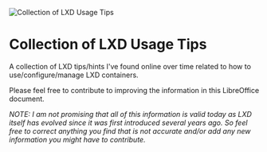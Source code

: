 ![Collection of LXD Usage Tips](https://user-images.githubusercontent.com/1682855/48411737-726c6700-e710-11e8-9e30-d3ea5d07df0f.png)

# Collection of LXD Usage Tips

A collection of LXD tips/hints I've found online over time related to how to use/configure/manage LXD containers.

Please feel free to contribute to improving the information in this LibreOffice document.

*NOTE:  I am not promising that all of this information is valid today as LXD itself has evolved since it was first introduced several years ago.   So feel free to correct anything you find that is not accurate and/or add any new information you might have to contribute.*
